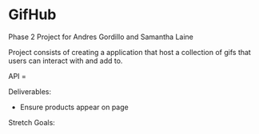 # GifHub
Phase 2 Project for Andres Gordillo and Samantha Laine

Project consists of creating a application that host a collection of gifs that users can interact with and add to. 



API = 

Deliverables:

- Ensure products appear on page



Stretch Goals:

